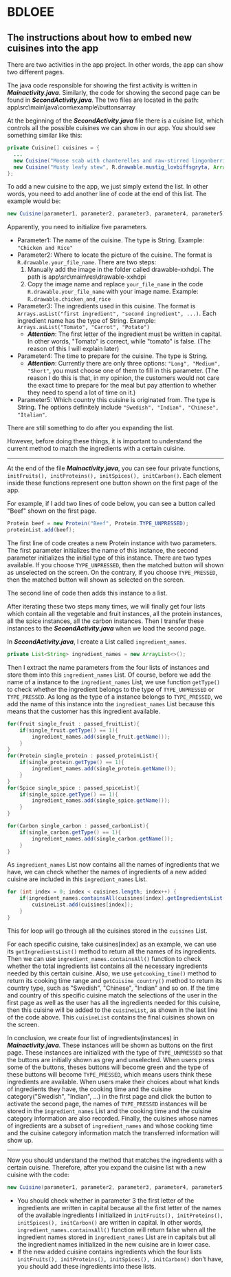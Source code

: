# BDLOEE

## The instructions about how to embed new cuisines into the app

There are two activities in the app project. In other words, the app can show two different pages.

The java code responsible for showing the first activity is written in ***Mainactivity.java***. Similarly, the code for showing the second page can be found in ***SecondActivity.java***. The two files are located in the path: app\\src\\main\\java\\com\\example\\buttonsarray

At the beginning of the ***SecondActivity.java*** file there is a cuisine list, which controls all the possible cuisines we can show in our app. You should see something similar like this:

```java
private Cuisine[] cuisines = {
  ...
  new Cuisine("Moose scab with chanterelles and raw-stirred lingonberries", R.drawable.moose_scab_with_chanterelles_and_raw_stirred_lingonberries, Arrays.asList("Mushroom", "Butter", "Black Pepper", "Onion", "Cream", "Soy Sauce", "Berry", "Sugar", "Potato"), "Short", "Swedish"),
  new Cuisine("Musty leafy stew", R.drawable.mustig_lovbiffsgryta, Arrays.asList("Beef", "Butter", "Tomato", "Soy Sauce", "Cream"), "Long", "Swedish")
};
```
To add a new cuisine to the app, we just simply extend the list. In other words,
you need to add another line of code at the end of this list. The example would be:

```java
new Cuisine(parameter1, parameter2, parameter3, parameter4, parameter5)
```

Apparently, you need to initialize five parameters.

* Parameter1: The name of the cuisine. The type is String. Example: `"Chicken and Rice"`
* Parameter2: Where to locate the picture of the cuisine. The format is `R.drawable.your_file_name`. There are two steps:
  1. Manually add the image in the folder called drawable-xxhdpi. The path is app\src\main\res\drawable-xxhdpi
  2. Copy the image name and replace `your_file_name` in the code `R.drawable.your_file_name` with your image name. Example: `R.drawable.chicken_and_rice`
* Parameter3: The ingredients used in this cuisine. The format is `Arrays.asList("first ingredient", "second ingredient", ...)`. Each ingredient name has the type of String. Example: `Arrays.asList("Tomato", "Carrot", "Potato")`
  * ***Attention***: The first letter of the ingredient must be written in capital. In other words, "Tomato" is correct, while "tomato" is false. (The reason of this I will explain later)
* Parameter4: The time to prepare for the cuisine. The type is String.
  * ***Attention***: Currently there are only three options: `"Long", "Medium", "Short"`, you must choose one of them to fill in this parameter. (The reason I do this is that, in my opinion, the customers would not care the exact time to prepare for the meal but pay attention to whether they need to spend a lot of time on it.)
* Parameter5: Which country this cuisine is originated from. The type is String. The options definitely include `"Swedish", "Indian", "Chinese", "Italian"`.

There are still something to do after you expanding the list.

However, before doing these things, it is important to understand the current method to match the ingredients with a certain cuisine.

------------------------------------------------------------------------------------------------------------------------------------------------------

At the end of the file ***Mainactivity.java***, you can see four private functions, `initFruits(), initProteins(), initSpices(), initCarbon()`. Each element inside these functions represent one button shown on the first page of the app.

For example, if I add two lines of code below, you can see a button called "Beef" shown on the first page.

```java
Protein beef = new Protein("Beef", Protein.TYPE_UNPRESSED);
proteinList.add(beef);
```

The first line of code creates a new Protein instance with two parameters. The first parameter initializes the name of this instance, the second parameter initializes the initial type of this instance. There are two types available. If you choose `TYPE_UNPRESSED`, then the matched button will shown as unselected on the screen. On the contrary, if you choose `TYPE_PRESSED`, then the matched button will shown as selected on the screen.

The second line of code then adds this instance to a list.

After iterating these two steps many times, we will finally get four lists which contain all the vegetable and fruit instances, all the protein instances, all the spice instances, all the carbon instances. Then I transfer these instances to the ***SecondActivity.java*** when we load the second page.

In ***SecondActivity.java***, I create a List called `ingredient_names`.

```java
private List<String> ingredient_names = new ArrayList<>();
```

Then I extract the name parameters from the four lists of instances and store them into this `ingredient_names` List. Of course, before we add the name of a instance to the `ingredient_names` List, we use function `getType()` to check whether the ingredient belongs to the type of `TYPE_UNPRESSED` or `TYPE_PRESSED`. As long as the type of a instance belongs to `TYPE_PRESSED`, we add the name of this instance into the `ingredient_names` List because this means that the customer has this ingredient available.

```java
for(Fruit single_fruit : passed_fruitList){
    if(single_fruit.getType() == 1){
        ingredient_names.add(single_fruit.getName());
    }
}
for(Protein single_protein : passed_proteinList){
    if(single_protein.getType() == 1){
        ingredient_names.add(single_protein.getName());
    }
}
for(Spice single_spice : passed_spiceList){
    if(single_spice.getType() == 1){
        ingredient_names.add(single_spice.getName());
    }
}

for(Carbon single_carbon : passed_carbonList){
    if(single_carbon.getType() == 1){
        ingredient_names.add(single_carbon.getName());
    }
}
```

As `ingredient_names` List now contains all the names of ingredients that we have, we can check whether the names of ingredients of a new added cuisine are included in this `ingredient_names` List.

```java
for (int index = 0; index < cuisines.length; index++) {
    if(ingredient_names.containsAll(cuisines[index].getIngredientsList()) && time.equals(cuisines[index].getcooking_time()) && cuisine.equals(cuisines[index].getCuisine_country())){
        cuisineList.add(cuisines[index]);
    }
}
```

This for loop will go through all the cuisines stored in the `cuisines` List.

For each specific cuisine, take cuisines[index] as an example, we can use its `getIngredientsList()` method to return all the names of its ingredients. Then we can use `ingredient_names.containsAll()` function to check whether the total ingredients list contains all the necessary ingredients needed by this certain cuisine. Also, we use `getcooking_time()` method to return its cooking time range and `getCuisine_country()` method to return its country type, such as "Swedish", "Chinese", "Indian" and so on. If the time and country of this specific cuisine match the selections of the user in the first page as well as the user has all the ingredients needed for this cuisine, then this cuisine will be added to the `cuisineList`, as shown in the last line of the code above. This `cuisineList` contains the final cuisines shown on the screen.

In conclusion, we create four list of ingredients(instances) in ***Mainactivity.java***. These instances will be shown as buttons on the first page. These instances are initialized with the type of `TYPE_UNPRESSED` so that the buttons are initially shown as grey and unselected. When users press some of the buttons, theses buttons will become green and the type of these buttons will become `TYPE_PRESSED`, which means users think these ingredients are available. When users make their choices about what kinds of ingredients they have, the cooking time and the cuisine category("Swedish", "Indian", ...) in the first page and click the button to activate the second page, the names of `TYPE_PRESSED` instances will be stored in the `ingredient_names` List and the cooking time and the cuisine category information are also recorded. Finally, the cuisines whose names of ingredients are a subset of `ingredient_names` and whose cooking time and the cuisine category information match the transferred information will show up.

------------------------------------------------------------------------------------------------------------------------------------------------------

Now you should understand the method that matches the ingredients with a certain cuisine. Therefore, after you expand the cuisine list with a new cuisine with the code:

```java
new Cuisine(parameter1, parameter2, parameter3, parameter4, parameter5)
```

* You should check whether in parameter 3 the first letter of the ingredients are written in capital because all the first letter of the names of the available ingredients I initialized in `initFruits(), initProteins(), initSpices(), initCarbon()` are written in capital. In other words, `ingredient_names.containsAll()` function will return false when all the ingredient names stored in `ingredient_names` List are in capitals but all the ingredient names initialized in the new cuisine are in lower case.
* If the new added cuisine contains ingredients which the four lists `initFruits(), initProteins(), initSpices(), initCarbon()` don't have, you should add these ingredients into these lists.

